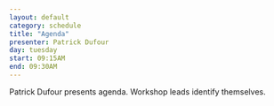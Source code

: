 ```yaml
---
layout: default
category: schedule
title: "Agenda"
presenter: Patrick Dufour
day: tuesday
start: 09:15AM
end: 09:30AM
---
```


Patrick Dufour presents agenda.  Workshop leads identify themselves.
